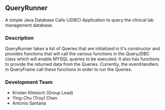 ## QueryRunner
A simple Java Database Calls (JDBC) Application to query the clinical lab management database.

### Description
QueryRunner takes a list of Queries that are initialized in it's constructor
and provides functions that will call the various functions in the QueryJDBC class
which will enable MYSQL queries to be executed. It also has functions to provide the
returned data from the Queries. Currently, the eventHandlers in QueryFrame call these
functions in order to run the Queries.

### Development Team
* Kristen Klimisch (Group Lead)
* Ying-Chu (Troy) Chen
* Antonio Santana

